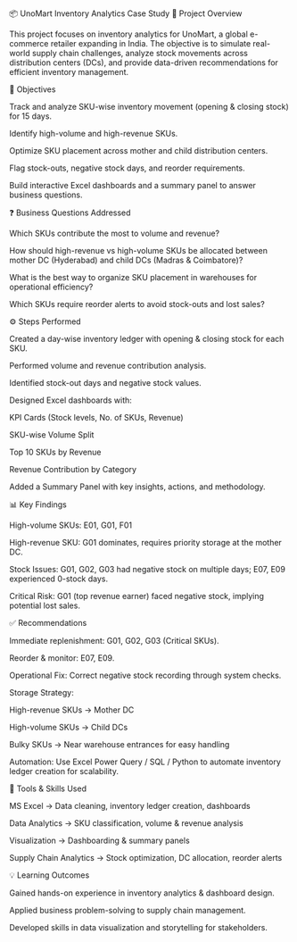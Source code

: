 📦 UnoMart Inventory Analytics Case Study
📌 Project Overview

This project focuses on inventory analytics for UnoMart, a global e-commerce retailer expanding in India. The objective is to simulate real-world supply chain challenges, analyze stock movements across distribution centers (DCs), and provide data-driven recommendations for efficient inventory management.

🎯 Objectives

Track and analyze SKU-wise inventory movement (opening & closing stock) for 15 days.

Identify high-volume and high-revenue SKUs.

Optimize SKU placement across mother and child distribution centers.

Flag stock-outs, negative stock days, and reorder requirements.

Build interactive Excel dashboards and a summary panel to answer business questions.

❓ Business Questions Addressed

Which SKUs contribute the most to volume and revenue?

How should high-revenue vs high-volume SKUs be allocated between mother DC (Hyderabad) and child DCs (Madras & Coimbatore)?

What is the best way to organize SKU placement in warehouses for operational efficiency?

Which SKUs require reorder alerts to avoid stock-outs and lost sales?

⚙️ Steps Performed

Created a day-wise inventory ledger with opening & closing stock for each SKU.

Performed volume and revenue contribution analysis.

Identified stock-out days and negative stock values.

Designed Excel dashboards with:

KPI Cards (Stock levels, No. of SKUs, Revenue)

SKU-wise Volume Split

Top 10 SKUs by Revenue

Revenue Contribution by Category

Added a Summary Panel with key insights, actions, and methodology.

📊 Key Findings

High-volume SKUs: E01, G01, F01

High-revenue SKU: G01 dominates, requires priority storage at the mother DC.

Stock Issues: G01, G02, G03 had negative stock on multiple days; E07, E09 experienced 0-stock days.

Critical Risk: G01 (top revenue earner) faced negative stock, implying potential lost sales.

✅ Recommendations

Immediate replenishment: G01, G02, G03 (Critical SKUs).

Reorder & monitor: E07, E09.

Operational Fix: Correct negative stock recording through system checks.

Storage Strategy:

High-revenue SKUs → Mother DC

High-volume SKUs → Child DCs

Bulky SKUs → Near warehouse entrances for easy handling

Automation: Use Excel Power Query / SQL / Python to automate inventory ledger creation for scalability.

🚀 Tools & Skills Used

MS Excel → Data cleaning, inventory ledger creation, dashboards

Data Analytics → SKU classification, volume & revenue analysis

Visualization → Dashboarding & summary panels

Supply Chain Analytics → Stock optimization, DC allocation, reorder alerts

💡 Learning Outcomes

Gained hands-on experience in inventory analytics & dashboard design.

Applied business problem-solving to supply chain management.

Developed skills in data visualization and storytelling for stakeholders.
